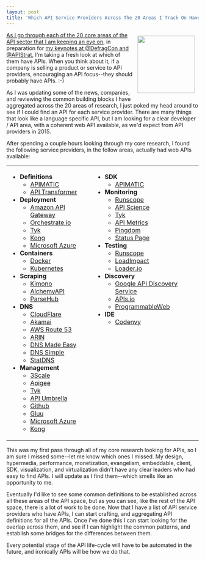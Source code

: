 ```yaml
---
layout: post
title: 'Which API Service Providers Across The 20 Areas I Track On Have APIs?'
---
```

<p><img style="padding: 10px;" src="https://s3.amazonaws.com/kinlane-productions/bw-icons/bw-two-way-arrows.png" alt="" width="150" align="right" /></p>
<p><a href="http://apievangelist.com/">As I go through each of the 20 core areas of the API sector that I am keeping an eye on</a>, in preparation for <a href="http://apievangelist.com/2015/10/23/i-am-pumped-for-two-upcoming-keynotes-at-defragcon-and-apistrat-in-november/">my keynotes at @DefragCon and @APIStrat</a>, I'm taking a fresh look at which of them have APIs. When you think about it, if a company is selling a product or service to API providers, encouraging an API focus--they should probably have APIs. :-)</p>
<p>As I was updating some of the news, companies, and reviewing the common building blocks I have aggregated across the 20 areas of research, I just poked my head around to see if I could find an API for each service provider. There are many things that look like a language specific API, but I am looking for a clear developer / API area, with a coherent web API available, as we'd expect from API providers in 2015.</p>
<p>After spending a couple hours looking through my core research, I found the following service providers, in the follow areas, actually had web APIs available:</p>
<table width="100%">
<tbody>
<tr>
<td valign="top">
<ul>
<li><strong>Definitions</strong> 
<ul>
<li><a href="http://docs.apimatic.apiary.io/#reference/api-description-validation">APIMATIC</a></li>
<li><a href="https://apitransformer.com/">API Transformer</a></li>
</ul>
</li>
<li><strong>Deployment</strong> 
<ul>
<li><a href="http://docs.aws.amazon.com/apigateway/api-reference/">Amazon API Gateway</a></li>
<li><a href="https://orchestrate.io/docs/apiref">Orchestrate.io</a></li>
<li><a href="https://tyk.io/advanced-api-v0-9/api-definitions/">Tyk</a></li>
<li><a href="https://getkong.org/docs/0.5.x/admin-api/">Kong</a></li>
<li><a href="https://msdn.microsoft.com/en-us/library/azure/dn776326.aspx">Microsoft Azure</a></li>
</ul>
</li>
<li><strong>Containers</strong> 
<ul>
<li><a href="https://docs.docker.com/reference/api/docker_remote_api/">Docker</a></li>
<li><a href="http://kubernetes.io/v1.0/api-ref.html">Kubernetes</a></li>
</ul>
</li>
<li><strong>Scraping</strong> 
<ul>
<li><a href="https://www.kimonolabs.com/apidocs">Kimono</a></li>
<li><a href="http://www.alchemyapi.com/api">AlchemyAPI</a></li>
<li><a href="https://www.parsehub.com/docs/ref/api/v2/">ParseHub</a></li>
</ul>
</li>
<li><strong>DNS</strong> 
<ul>
<li><a href="https://www.cloudflare.com/docs/client-api.html">CloudFlare</a></li>
<li><a href="https://developer.akamai.com/api">Akamai</a></li>
<li><a href="http://docs.aws.amazon.com/Route53/latest/APIReference/Welcome.html">AWS Route 53</a></li>
<li><a href="https://www.arin.net/resources/restful-interfaces.html">ARIN</a></li>
<li><a href="http://www.dnsmadeeasy.com/integration/restapi/">DNS Made Easy</a></li>
<li><a href="https://developer.dnsimple.com/">DNS Simple</a></li>
<li><a href="http://www.statdns.com/api/">StatDNS</a></li>
</ul>
</li>
<li><strong>Management</strong> 
<ul>
<li><a href="https://support.3scale.net/reference/active-docs">3Scale</a></li>
<li><a href="http://apigee.com/docs/management/apis">Apigee</a></li>
<li><a href="https://tyk.io/advanced-api-v0-9/api-definitions/">Tyk</a></li>
<li><a href="http://apiumbrella.io/docs/admin-api/">API Umbrella</a></li>
<li><a href="https://developer.github.com/v3/repos/pages/ (portal)">Github</a></li>
<li><a href="http://www.gluu.org/docs/reference/api/">Gluu</a></li>
<li><a href="https://msdn.microsoft.com/en-us/library/azure/dn776326.aspx">Microsoft Azure</a></li>
<li><a href="https://getkong.org/docs/0.5.x/admin-api/">Kong</a></li>
</ul>
</li>
</ul>
</td>
<td valign="top">
<ul>
<li><strong>SDK</strong> 
<ul>
<li><a href="http://docs.apimatic.apiary.io/#reference/code-generation">APIMATIC</a></li>
</ul>
</li>
<li><strong>Monitoring</strong> 
<ul>
<li><a href="https://www.runscope.com/docs/api">Runscope</a></li>
<li><a href="https://www.apiscience.com/docs/api">API Science</a></li>
</ul>
<ul>
<li><a href="https://tyk.io/advanced-api-v0-9/api-definitions/">Tyk</a></li>
</ul>
<ul>
<li><a href="http://apimetrics.io/reporting-apis/">API Metrics</a></li>
<li><a href="https://www.pingdom.com/resources/api">Pingdom</a></li>
<li><a href="http://doers.statuspage.io/">Status Page</a></li>
</ul>
</li>
<li><strong>Testing</strong> 
<ul>
<li><a href="https://www.runscope.com/docs/api">Runscope</a></li>
</ul>
<ul>
<li><a href="http://developers.loadimpact.com/api/">LoadImpact</a></li>
<li><a href="http://docs.loader.io/api/intro.html">Loader.io</a></li>
</ul>
</li>
<li><strong>Discovery</strong> 
<ul>
<li><a href="https://developers.google.com/discovery/v1/reference/index">Google API Discovery Service</a></li>
<li><a href="http://apis.io/apiDoc">APIs.io</a></li>
<li><a href="http://www.programmableweb.com/api/programmableweb">ProgrammableWeb</a></li>
</ul>
</li>
<li><strong>IDE</strong> 
<ul>
<li><a href="http://docs.codenvy.com/api/">Codenvy</a></li>
</ul>
</li>
</ul>
</td>
</tr>
</tbody>
</table>
<p>This was my first pass through all of my core research looking for APIs, so I am sure I missed some--let me know which ones I missed. My design, hypermedia, performance, monetization, evangelism, embeddable, client, SDK, visualization, and virtualization didn't have any clear leaders who had easy to find APIs. I will update as I find them--which smells like an opportunity to me.</p>
<p>Eventually I'd like to see some common definitions to be established across all these areas of the API space, but as you can see, like the rest of the API space, there is a lot of work to be done. Now that I have a list of API service providers who have APIs, I can start crafting, and aggregating API definitions for all the APIs. Once i've done this I can start looking for the overlap across them, and see if I can highlight the common patterns, and establish some bridges for the differences between them.</p>
<p>Every potential stage of the API life-cycle will have to be automated in the future, and ironically APIs will be how we do that.</p>